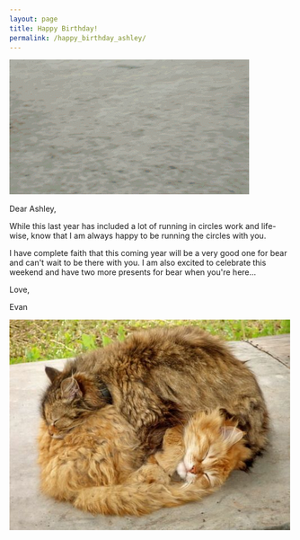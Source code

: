 ```yaml
---
layout: page
title: Happy Birthday!
permalink: /happy_birthday_ashley/
---
```


![Alt text](/images/circle_dogs.gif "So much runnning for such little legs")

Dear Ashley, 

While this last year has included a lot of running in circles work and life-wise, know that I am always happy to be running the circles with you.

I have complete faith that this coming year will be a very good one for bear and can't wait to be there with you. I am also excited to celebrate this weekend and have two more presents for bear when you're here...

Love, 

Evan

![Alt text](/images/cuddle_cats.jpg "Us in cat form!")


